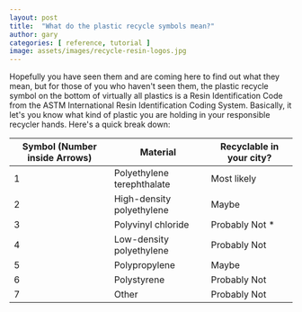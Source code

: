 ```yaml
---
layout: post
title:  "What do the plastic recycle symbols mean?"
author: gary
categories: [ reference, tutorial ]
image: assets/images/recycle-resin-logos.jpg
---
```

Hopefully you have seen them and are coming here to find out what they mean, but for those of you who haven't seen them, the plastic recycle symbol on the bottom of virtually all plastics is a Resin Identification Code from the ASTM International Resin Identification Coding System. Basically, it let's you know what kind of plastic you are holding in your responsible recycler hands. Here's a quick break down:

| Symbol (Number inside Arrows) | Material                        | Recyclable in your city?  | 
| ------------------------------|---------------------------------|---------------------------|
| 1                             | Polyethylene terephthalate      | Most likely               | 
| 2                             | High-density polyethylene       | Maybe                     |
| 3                             | Polyvinyl chloride              | Probably Not *            |
| 4                             | Low-density polyethylene        | Probably Not              |
| 5                             | Polypropylene                   | Maybe                     |
| 6                             | Polystyrene                     | Probably Not              |
| 7                             | Other                           | Probably Not              |
